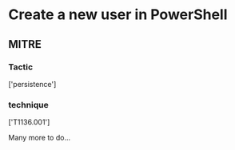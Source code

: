 # Create a new user in PowerShell

## MITRE

### Tactic
['persistence']

### technique
['T1136.001']

Many more to do...
